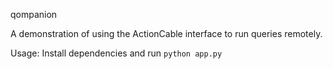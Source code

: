 qompanion

A demonstration of using the ActionCable interface to run queries remotely.

Usage:
Install dependencies and run `python app.py`
